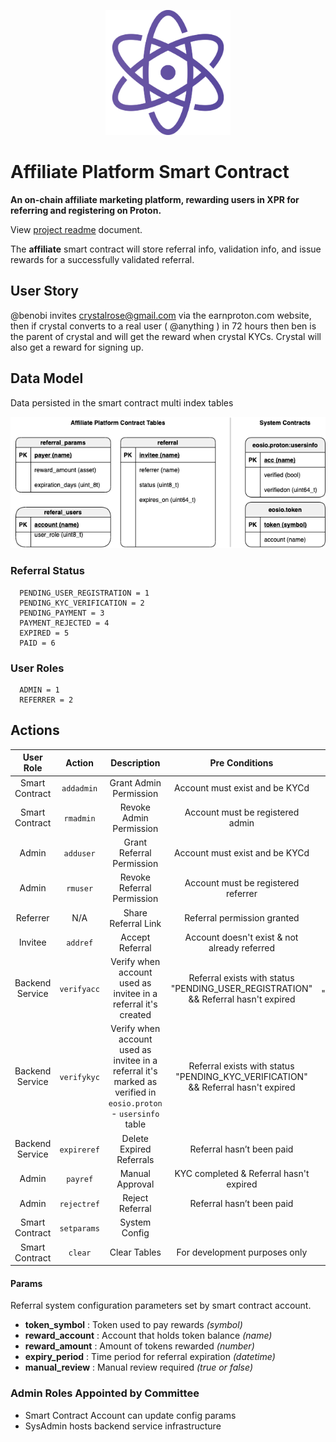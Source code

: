 <p align="center">
   <img src="../../docs/img/proton-xpr-logo.png" width="200">
</p>

# Affiliate Platform Smart Contract
**An on-chain affiliate marketing platform, rewarding users in XPR for referring and registering on Proton.**

View [project readme](../../README.md) document.

The **affiliate** smart contract will store referral info, validation info, and issue rewards for a successfully validated referral.

## User Story

@benobi invites crystalrose@gmail.com via the earnproton.com website, then if crystal converts to a real user ( @anything ) in 72 hours then ben is the parent of crystal and will get the reward when crystal KYCs. Crystal will also get a reward for signing up.

## Data Model

Data persisted in the smart contract multi index tables

<p align="center">
   <img src="../../docs/img/data-model.png">
</p>

### Referral Status

```
  PENDING_USER_REGISTRATION = 1
  PENDING_KYC_VERIFICATION = 2
  PENDING_PAYMENT = 3
  PAYMENT_REJECTED = 4
  EXPIRED = 5
  PAID = 6
```

### User Roles

```
  ADMIN = 1
  REFERRER = 2
```

## Actions

|    User Role    |   Action    |        Description        |               Pre Conditions                |          Post Conditions          |
| :-------------: | :---------: | :-----------------------: | :-----------------------------------------: | :-------------------------------: |
| Smart Contract  | `addadmin`  |  Grant Admin Permission   |       Account must exist and be KYCd        | Admin actions enabled for account |
| Smart Contract  |  `rmadmin`  |  Revoke Admin Permission  |      Account must be registered admin       |   Referral link enabled for user   |
|      Admin      |  `adduser`  | Grant Referral Permission  |       Account must exist and be KYCd        |   Referral link enabled for user   |
|      Admin      |  `rmuser`   | Revoke Referral Permission |     Account must be registered referrer     |  Referral link disabled for user   |
|    Referrer     |     N/A     |    Share Referral Link     |         Referral permission granted         |   Email sent with register link   |
|     Invitee     |  `addref`   |      Accept Referral      | Account doesn't exist & not already referred |     Referral added to table     |
| Backend Service | `verifyacc` |  Verify when account used as invitee in a referral it's created   |    Referral exists with status "PENDING_USER_REGISTRATION" && Referral hasn't expired    |  Referral status set to "PENDING_KYC_VERIFICATION"  |
| Backend Service | `verifykyc` |  Verify when account used as invitee in a referral it's marked as verified in `eosio.proton` - `usersinfo` table   |    Referral exists with status "PENDING_KYC_VERIFICATION" && Referral hasn't expired | Referral status set to "PENDING_PAYMENT" |
| Backend Service | `expireref` | Delete Expired Referrals  |          Referral hasn’t been paid          |         Referral deleted          |
|      Admin      |  `payref`   |      Manual Approval      |    KYC completed & Referral hasn't expired    |          Token Transfer           |
|      Admin      | `rejectref` |      Reject Referral      |          Referral hasn’t been paid          |         Referral deleted          |
| Smart Contract  | `setparams` |       System Config       |                                             |                                   |
| Smart Contract  |   `clear`   |       Clear Tables        |            For development purposes only                      |                                   |

#### Params

Referral system configuration parameters set by smart contract account.

- **token_symbol** : Token used to pay rewards _(symbol)_
- **reward_account** : Account that holds token balance _(name)_
- **reward_amount** : Amount of tokens rewarded _(number)_
- **expiry_period** : Time period for referral expiration _(datetime)_
- **manual_review** : Manual review required _(true or false)_

### Admin Roles Appointed by Committee

- Smart Contract Account can update config params
- SysAdmin hosts backend service infrastructure
